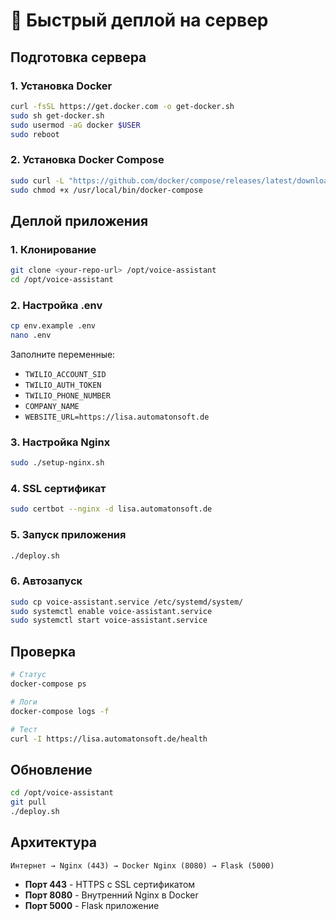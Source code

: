 # 🚀 Быстрый деплой на сервер

## Подготовка сервера

### 1. Установка Docker
```bash
curl -fsSL https://get.docker.com -o get-docker.sh
sudo sh get-docker.sh
sudo usermod -aG docker $USER
sudo reboot
```

### 2. Установка Docker Compose
```bash
sudo curl -L "https://github.com/docker/compose/releases/latest/download/docker-compose-$(uname -s)-$(uname -m)" -o /usr/local/bin/docker-compose
sudo chmod +x /usr/local/bin/docker-compose
```

## Деплой приложения

### 1. Клонирование
```bash
git clone <your-repo-url> /opt/voice-assistant
cd /opt/voice-assistant
```

### 2. Настройка .env
```bash
cp env.example .env
nano .env
```

Заполните переменные:
- `TWILIO_ACCOUNT_SID`
- `TWILIO_AUTH_TOKEN` 
- `TWILIO_PHONE_NUMBER`
- `COMPANY_NAME`
- `WEBSITE_URL=https://lisa.automatonsoft.de`

### 3. Настройка Nginx
```bash
sudo ./setup-nginx.sh
```

### 4. SSL сертификат
```bash
sudo certbot --nginx -d lisa.automatonsoft.de
```

### 5. Запуск приложения
```bash
./deploy.sh
```

### 6. Автозапуск
```bash
sudo cp voice-assistant.service /etc/systemd/system/
sudo systemctl enable voice-assistant.service
sudo systemctl start voice-assistant.service
```

## Проверка

```bash
# Статус
docker-compose ps

# Логи
docker-compose logs -f

# Тест
curl -I https://lisa.automatonsoft.de/health
```

## Обновление

```bash
cd /opt/voice-assistant
git pull
./deploy.sh
```

## Архитектура

```
Интернет → Nginx (443) → Docker Nginx (8080) → Flask (5000)
```

- **Порт 443** - HTTPS с SSL сертификатом
- **Порт 8080** - Внутренний Nginx в Docker
- **Порт 5000** - Flask приложение
